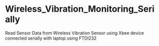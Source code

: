 # Wireless_Vibration_Monitoring_Serially
Read Sensor Data from Wireless Vibration Sensor using Xbee device connected serially  with laptop using FTDI232
